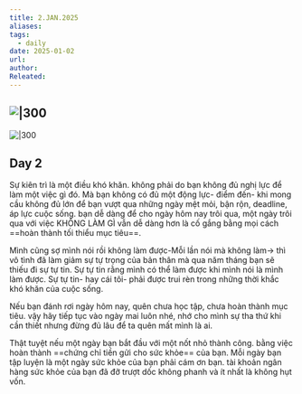 ```yaml
---
title: 2.JAN.2025
aliases: 
tags:
  - daily
date: 2025-01-02
url: 
author: 
Releated:
---
```



![|300](https://i.imgur.com/nSLvYOH.png#center)
---
![|300](https://i.imgur.com/y88o5B9.png#center)
## Day 2

Sự kiên trì là một điều khó khăn. không phải do bạn không đủ nghị lực để làm một việc gì đó. Mà bạn không có đủ một động lực- điểm đến- khi mong cầu không đủ lớn để bạn vượt qua những ngày mệt mỏi, bận rộn, deadline, áp lực cuộc sống. bạn dễ dàng để cho ngày hôm nay trôi qua, một ngày trôi qua với việc KHÔNG LÀM GÌ vẫn dễ dàng hơn là cố gắng bằng mọi cách ==hoàn thành tối thiểu  mục tiêu==.

Mình cũng sợ mình nói rồi không làm được-Mỗi lần nói mà không làm-> thì vô tình đã làm giảm sự tự trọng của bản thân mà qua năm tháng bạn sẽ thiếu đi sự tự tin. Sự tự tin rằng mình có thể làm được khi mình nói là mình làm được. Sự tự tin- hay cái tôi- phải được trui rèn trong những thời khắc khó khăn của cuộc sống.

Nếu bạn đánh rơi ngày hôm nay, quên chưa học tập, chưa hoàn thành mục tiêu. vậy hãy tiếp tục vào ngày mai luôn nhé, nhớ cho mình sự tha thứ khi cần thiết nhưng đừng đủ lâu để ta quên mất mình là ai.

Thật tuyệt nếu một ngày bạn bắt đầu với một nốt nhỏ thành công. bằng việc hoàn thành ==chứng chỉ tiền gửi cho sức khỏe== của bạn. Mỗi ngày bạn tập luyện là một ngày sức khỏe của bạn phải cám ơn bạn. tài khoản ngân hàng sức khỏe của bạn đã đỡ trượt dốc không phanh và ít nhất là không hụt vốn.



